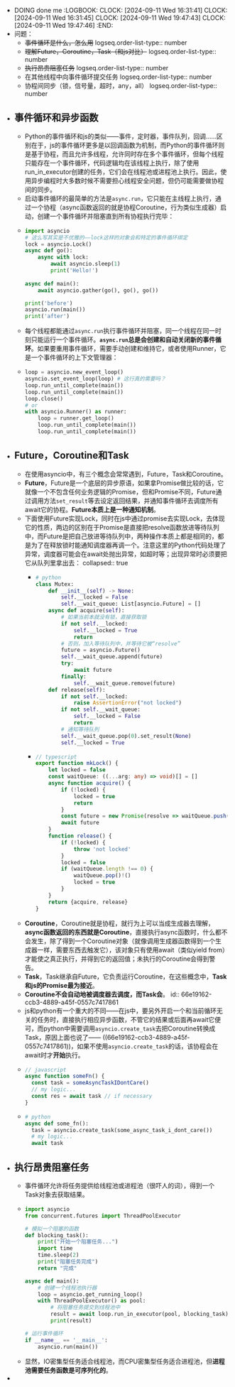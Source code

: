 - DOING done me
  :LOGBOOK:
  CLOCK: [2024-09-11 Wed 16:31:41]
  CLOCK: [2024-09-11 Wed 16:31:45]
  CLOCK: [2024-09-11 Wed 19:47:43]
  CLOCK: [2024-09-11 Wed 19:47:46]
  :END:
- 问题：
	- ~~事件循环是什么，怎么用~~
	  logseq.order-list-type:: number
	- ~~理解Future，Coroutine，Task（和js对比）~~
	  logseq.order-list-type:: number
	- ~~执行昂贵阻塞任务~~
	  logseq.order-list-type:: number
	- 在其他线程中向事件循环提交任务
	  logseq.order-list-type:: number
	- 协程间同步（锁，信号量，超时，any，all）
	  logseq.order-list-type:: number
- ## 事件循环和异步函数
	- Python的事件循环和js的类似——事件，定时器，事件队列，回调……区别在于，js的事件循环更多是以回调函数为机制，而Python的事件循环则是基于协程，而且允许多线程，允许同时存在多个事件循环，但每个线程只能存在一个事件循环，代码逻辑均在该线程上执行，除了使用run_in_executor创建的任务，它们会在线程池或进程池上执行。因此，使用异步编程时大多数时候不需要担心线程安全问题，但仍可能需要做协程间的同步。
	- 启动事件循环的最简单的方法是`async.run`，它只能在主线程上执行，通过一个协程（async函数返回的就是协程Coroutine，行为类似生成器）启动，创建一个事件循环并阻塞直到所有协程执行完毕：
	- ```python
	  import asyncio
	  # 这么写其实是不优雅的——lock这样的对象会和特定的事件循环绑定
	  lock = asyncio.Lock()
	  async def go():
	      async with lock:
	          await asyncio.sleep(1)
	          print('Hello!') 
	      
	  async def main():
	      await asyncio.gather(go(), go(), go())
	  
	  print('before')
	  asyncio.run(main())
	  print('after')
	  ```
	- 每个线程都能通过`async.run`执行事件循环并阻塞，同一个线程在同一时刻只能运行一个事件循环。**`async.run`总是会创建和自动关闭新的事件循环**。如果要重用事件循环，需要手动创建和维持它，或者使用Runner，它是一个事件循环的上下文管理器：
	- ```python
	  loop = asyncio.new_event_loop()
	  asyncio.set_event_loop(loop) # 这行真的需要吗？
	  loop.run_until_complete(main())
	  loop.run_until_complete(main())
	  loop.close()
	  # or
	  with asyncio.Runner() as runner:
	      loop = runner.get_loop()
	      loop.run_until_complete(main())
	      loop.run_until_complete(main())
	  ```
- ## Future，Coroutine和Task
	- 在使用asyncio中，有三个概念会常常遇到，Future，Task和Coroutine。
	- **Future**，Future是一个底层的异步原语，如果拿Promise做比较的话，它就像一个不包含任何业务逻辑的Promise，但和Promise不同，Future通过调用方法`set_result`等去设定返回结果，并通知事件循环去调度所有await它的协程。**Future本质上是一种通知机制**。
	- 下面使用Future实现Lock，同时在js中通过promise去实现Lock，去体现它的性质，两边的区别在于Promise是直接把resolve函数放进等待队列中，而Future是把自己放进等待队列中，两种操作本质上都是相同的，都是为了在释放锁时能通知调度器再调一个。注意这里的Python代码处理了异常，调度器可能会在await处抛出异常，如超时等；出现异常时必须要把它从队列里拿出去：
	  collapsed:: true
		- ```python
		  # python
		  class Mutex:
		      def __init__(self) -> None:
		          self.__locked = False
		          self.__wait_queue: List[asyncio.Future] = []
		      async def acquire(self):
		          # 如果当前本就没有锁，直接获取锁
		          if not self.__locked:
		              self.__locked = True
		              return
		          # 否则，加入等待队列中，并等待它被“resolve”
		          future = asyncio.Future()
		          self.__wait_queue.append(future)
		          try:
		              await future
		          finally:
		              self.__wait_queue.remove(future)
		      def release(self):
		          if not self.__locked:
		              raise AssertionError("not locked")
		          if not self.__wait_queue:
		              self.__locked = False
		              return
		          # 通知等待队列
		          self.__wait_queue.pop(0).set_result(None)
		          self.__locked = True
		  ```
		- ```typescript
		  // typescript
		  export function mkLock() {
		      let locked = false
		      const waitQueue: ((...arg: any) => void)[] = []
		      async function acquire() {
		          if (!locked) {
		              locked = true
		              return
		          }
		          const future = new Promise(resolve => waitQueue.push(resolve))
		          await future
		      }
		      function release() {
		          if (!locked) {
		              throw 'not locked'
		          }
		          locked = false
		          if (waitQueue.length !== 0) {
		              waitQueue.pop()!()
		              locked = true
		          }
		      }
		      return {acquire, release}
		  }
		  ```
	- **Coroutine**，Coroutine就是协程，就行为上可以当成生成器去理解，**async函数返回的东西就是Coroutine**，直接执行async函数时，什么都不会发生，除了得到一个Coroutine对象（就像调用生成器函数得到一个生成器一样，需要东西去触发它），该对象只有使用await（类似yield from）才能使之真正执行，并得到它的返回值；未执行的Coroutine会得到警告。
	- **Task**，Task继承自Future，它负责运行Coroutine，在这些概念中，**Task和js的Promise最为接近**。
	- **Coroutine不会自动地被调度器去调度，而Task会**。
	  id:: 66e19162-ccb3-4889-a45f-0557c7417861
	- js和python有一个重大的不同——在js中，要另外开启一个和当前循环无关的任务时，直接执行相应异步函数，不管它的结果或后面再await它便可，而python中需要调用`asyncio.create_task`去把Coroutine转换成Task，原因上面也说了—— ((66e19162-ccb3-4889-a45f-0557c7417861))，如果不使用`asyncio.create_task`的话，该协程会在await时才**开始**执行。
	- ```javascript
	  // javascript
	  async function someFn() {
	    const task = someAsyncTaskIDontCare()
	    // my logic...
	    const res = await task // if necessary
	  }
	  ```
	- ```python
	  # python
	  async def some_fn():
	    task = asyncio.create_task(some_async_task_i_dont_care())
	    # my logic...
	    await task
	  ```
- ## 执行昂贵阻塞任务
	- 事件循环允许将任务提供给线程池或进程池（很吓人的词），得到一个Task对象去获取结果。
	- ```python
	  import asyncio
	  from concurrent.futures import ThreadPoolExecutor
	  
	  # 模拟一个阻塞的函数
	  def blocking_task():
	      print("开始一个阻塞任务...")
	      import time
	      time.sleep(2)
	      print("阻塞任务完成")
	      return "完成"
	  
	  async def main():
	      # 创建一个线程池执行器
	      loop = asyncio.get_running_loop()
	      with ThreadPoolExecutor() as pool:
	          # 将阻塞任务提交到线程池中
	          result = await loop.run_in_executor(pool, blocking_task)
	          print(result)
	  
	  # 运行事件循环
	  if __name__ == '__main__':
	      asyncio.run(main())
	  ```
	- 显然，IO密集型任务适合线程池，而CPU密集型任务适合进程池，但**进程池需要任务函数是可序列化的**。
-